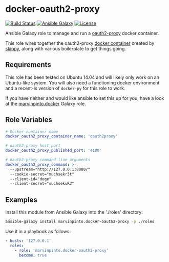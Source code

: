 docker-oauth2-proxy
===================

[![Build Status](https://img.shields.io/travis/marvinpinto/ansible-role-docker-oauth2-proxy/master.svg?style=flat-square)](https://travis-ci.org/marvinpinto/ansible-role-docker-oauth2-proxy)
[![Ansible Galaxy](https://img.shields.io/badge/ansible--galaxy-docker--oauth2--proxy-blue.svg?style=flat-square)](https://galaxy.ansible.com/marvinpinto/docker-oauth2-proxy)
[![License](https://img.shields.io/badge/license-MIT-brightgreen.svg?style=flat-square)](LICENSE.txt)

Ansible Galaxy role to manage and run a
[oauth2-proxy](https://github.com/bitly/oauth2_proxy) docker container.

This role wires together the oauth2-proxy [docker
container](https://hub.docker.com/r/skippy/oauth2_proxy) created by
[skippy](https://github.com/skippy/docker-oauth2_proxy), along with various
boilerplate to get things going.


Requirements
------------

This role has been tested on Ubuntu 14.04 and will likely only work on an
Ubuntu-like system. You will also need a functioning docker environment and a
recent-is version of `docker-py` for this role to work.

If you have neither and would like ansible to set this up for you, have a look
at the [marvinpinto.docker](https://galaxy.ansible.com/marvinpinto/docker)
Galaxy role.


Role Variables
--------------

```yaml
# Docker container name
docker_oauth2_proxy_container_name: 'oauth2proxy'

# oauth2-proxy host port
docker_oauth2_proxy_published_port: '4180'

# oauth2-proxy command line arguments
docker_oauth2_proxy_command: >-
  --upstream="http://127.0.0.1:8080/"
  --cookie-secret="muchsekr3t"
  --client-id="doge"
  --client-secret="suchsekuR3"
```


Examples
--------

Install this module from Ansible Galaxy into the './roles' directory:
```bash
ansible-galaxy install marvinpinto.docker-oauth2-proxy -p ./roles
```

Use it in a playbook as follows:
```yaml
- hosts: '127.0.0.1'
  roles:
    - role: 'marvinpinto.docker-oauth2-proxy'
      become: true
```
